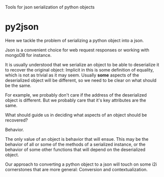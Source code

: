 Tools for json serialization of python objects

# py2json

Here we tackle the problem of serializing a python object into a json. 

Json is a convenient choice for web request responses or working with mongoDB for instance. 

It is usually understood that we serialize an object to be able to deserialize it to recover the original object: Implicit in this is some definition of equality, which is not as trivial as it may seem. Usually **some** aspects of the deserialized object will be different, so we need to be clear on what should be the same.

For example, we probably don't care if the address of the deserialized object is different. But we probably care that it's key attributes are the same.

What should guide us in deciding what aspects of an object should be recovered? 

Behavior. 

The only value of an object is behavior that will ensue. This may be the behavior of all or some of the methods of a serialized instance, or the behavior of some other functions that will depend on the deserialized object. 

Our approach to converting a python object to a json will touch on some i2i cornerstones that are more general: Conversion and contextualization. 
